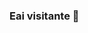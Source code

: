 ### Eai visitante 👋

<!--
**teamappwebufersa20202/teamappwebufersa20202** is a ✨ _special_ ✨ repository because its `README.md` (this file) appears on your GitHub profile.

Essa conta é unicamente para inserir os repositórios de nossos projetos de disciplina, e onde guardaremos projetos exemplos que possamos consultar depois.

- 🔭 I’m currently working on ...
- 🌱 I’m currently learning ...
- 👯 I’m looking to collaborate on ...
- 🤔 I’m looking for help with ...
- 💬 Ask me about ...
- 📫 How to reach me: ...
- 😄 Pronouns: ...
- ⚡ Fun fact: ...
-->
